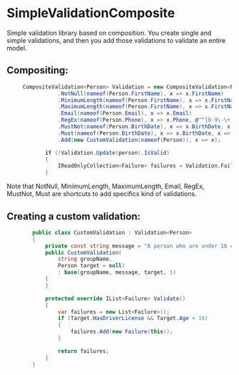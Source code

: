 # SimpleValidationComposite 
 Simple validation library based on composition. You create single and simple validations, and then you add those validations to validate an entire model. 
  

## Compositing:
```csharp
     CompositeValidation<Person> Validation = new CompositeValidation<Person>()
                .NotNull(nameof(Person.FirstName), x => x.FirstName) 
                .MinimumLength(nameof(Person.FirstName), x => x.FirstName, 3) 
                .MaximumLength(nameof(Person.FirstName), x => x.FirstName, 10) 
                .Email(nameof(Person.Email), x => x.Email) 
                .RegEx(nameof(Person.Phone), x => x.Phone, @"^[0-9\-\+]{9,15}$") 
                .MustNot(nameof(Person.BirthDate), x => x.BirthDate, x => x.Year < 1850) 
                .Must(nameof(Person.BirthDate), x => x.BirthDate, x => x < DateTime.Now) 
                .Add(new CustomValidation(nameof(Person)), x => x); 

            if (!Validation.Update(person).IsValid)
            {
                IReadOnlyCollection<Failure> failures = Validation.Failures;
            }
```
Note that NotNull, MinimumLength, MaximumLength, Email, RegEx, MustNot, Must are shortcuts to add specifics kind of validations.


## Creating a custom validation:
```csharp
        public class CustomValidation : Validation<Person>
        {
            private const string message = "A person who are under 16 can not have driver license";
            public CustomValidation(
                string groupName, 
                Person target = null) 
                : base(groupName, message, target, 1)
            {
            }

            protected override IList<Failure> Validate()
            {
                var failures = new List<Failure>();
                if (Target.HasDriverLicense && Target.Age < 16)
                {
                    failures.Add(new Failure(this));
                }

                return failures;
            }
        }
```
